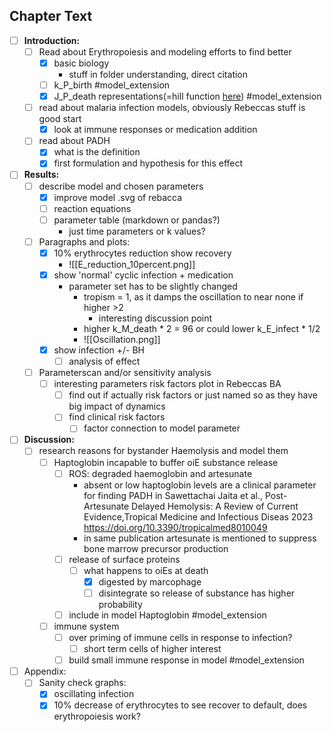 ## Chapter Text
- [ ] **Introduction:**
	- [ ] Read about Erythropoiesis and modeling efforts to find better 
		- [x] basic biology 
			- stuff in folder understanding, direct citation
		- [ ] k_P_birth #model_extension 
		- [x] J_P_death representations(=hill function [here](https://pubmed.ncbi.nlm.nih.gov/7606142/)) #model_extension 
	- [ ] read about malaria infection models, obviously Rebeccas stuff is good start
		- [x] look at immune responses or medication addition
	- [ ] read about PADH 
		- [x] what is the definition
		- [x] first formulation and hypothesis for this effect
- [ ] **Results:**
	- [ ] describe model and chosen parameters
		- [x] improve model .svg of rebacca
		- [ ] reaction equations
		- [ ] parameter table (markdown or pandas?)
			- just time parameters or k values?
	- [ ] Paragraphs and plots:
		- [x] 10% erythrocytes reduction show recovery
			- ![[E_reduction_10percent.png]]
		- [x] show 'normal' cyclic infection + medication
			- parameter set has to be slightly changed
				- tropism = 1, as it damps the oscillation to near none if higher >2
					- interesting discussion point
				- higher k_M_death  * 2 = 96 or could lower k_E_infect * 1/2
				- ![[Oscillation.png]]
		- [x] show infection +/- BH 
			- [ ] analysis of effect
	- [ ] Parameterscan and/or sensitivity analysis
		- [ ] interesting parameters risk factors plot in Rebeccas BA
			- [ ] find out if actually risk factors or just named so as they have big impact of dynamics
			- [ ] find clinical risk factors
				- [ ] factor connection to model parameter
- [ ] **Discussion:**
	- [ ] research reasons for bystander Haemolysis and model them
		- [ ] Haptoglobin incapable to buffer oiE substance release
			- [ ] ROS: degraded haemoglobin and artesunate
				- absent or low haptoglobin levels are a clinical parameter for finding PADH in Sawettachai Jaita et al., Post-Artesunate Delayed Hemolysis: A Review of Current Evidence,Tropical Medicine and Infectious Diseas 2023 https://doi.org/10.3390/tropicalmed8010049
				- in same publication artesunate is mentioned to suppress bone marrow precursor production 
			- [ ] release of surface proteins
				- [ ] what happens to oiEs at death
					- [x] digested by marcophage
					- [ ] disintegrate so release of substance has higher probability
			- [ ] include in model Haptoglobin #model_extension
		- [ ] immune system 
			- [ ] over priming of immune cells in response to infection?
				- [ ] short term cells of higher interest
			- [ ] build small immune response in model #model_extension 
- [ ] Appendix:
	- [ ] Sanity check graphs:
		- [x] oscillating infection 
		- [x] 10% decrease of erythrocytes to see recover to default, does erythropoiesis work?